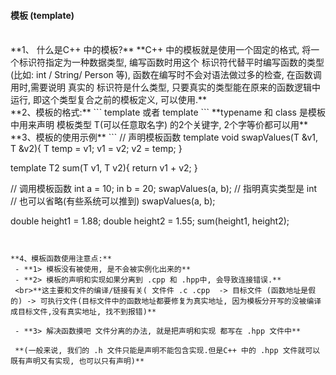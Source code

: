 #### 模板 (template)


<br>
**1、 什么是C++ 中的模板?**
**C++ 中的模板就是使用一个固定的格式, 将一个标识符指定为一种数据类型, 编写函数时用这个 标识符代替平时编写函数的类型(比如: int / String/ Person 等), 函数在编写时不会对语法做过多的检查, 在函数调用时,需要说明 真实的 标识符是什么类型, 只要真实的类型能在原来的函数逻辑中运行, 即这个类型复合之前的模板定义, 可以使用.**



<br>
**2、模板的格式:**
```
 template <typename T>
 或者
 template <class T>
 ```
 **typename  和 class 是模板中用来声明 模板类型 T(可以任意取名字) 的2个关键字, 2个字等价都可以用**
 
 
 
 
 
 <br>
 **3、模板的使用示例**
 ```
 // 声明模板函数
 template <class T> void swapValues(T &v1, T &v2){
    T temp = v1;
    v1 = v2;
    v2 = temp;
}

 template <class T2>  T2 sum(T v1, T v2){
   return v1 + v2;
}


// 调用模板函数
int a = 10;
in b = 20;
swapValues<int>(a, b); // 指明真实类型是 int 
// 也可以省略(有些系统可以推到)
swapValues(a, b);


double height1 = 1.88;
double height2 = 1.55;
sum<double>(height1, height2);
```


**4、模板函数使用注意点:**
 - **1> 模板没有被使用, 是不会被实例化出来的**
 - **2> 模板的声明和实现如果分离到 .cpp 和 .hpp中, 会导致连接错误.** 
 <br>**这主要和文件的编译/链接有关( 文件件 .c .cpp  -> 目标文件 (函数地址是假的) -> 可执行文件(目标文件中的函数地址都要修复为真实地址, 因为模板分开写的没被编译成目标文件,没有真实地址, 找不到报错)**
 
 - **3> 解决函数摸吧 文件分离的办法, 就是把声明和实现 都写在 .hpp 文件中**
 
 **(一般来说, 我们的 .h 文件只能是声明不能包含实现.但是C++ 中的 .hpp 文件就可以既有声明又有实现, 也可以只有声明)**
 
